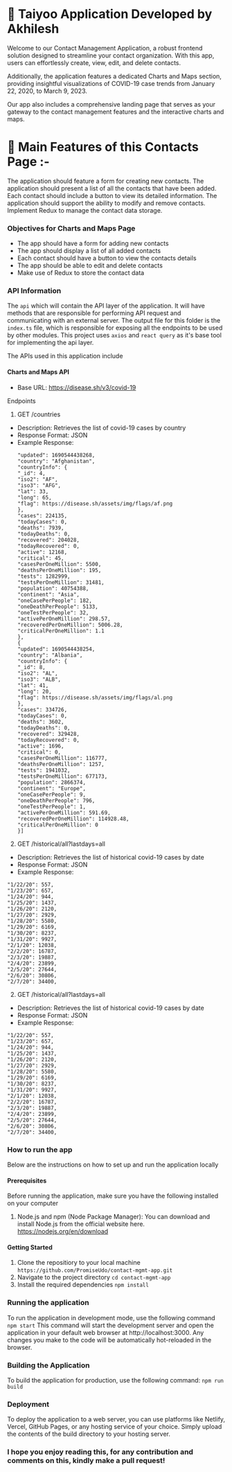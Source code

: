 # 📲 Taiyoo Application Developed by Akhilesh

Welcome to our Contact Management Application, a robust frontend solution designed to streamline your contact organization. With this app, users can effortlessly create, view, edit, and delete contacts.

Additionally, the application features a dedicated Charts and Maps section, providing insightful visualizations of COVID-19 case trends from January 22, 2020, to March 9, 2023.

Our app also includes a comprehensive landing page that serves as your gateway to the contact management features and the interactive charts and maps.


# 🤩 Main Features of this Contacts Page :-

The application should feature a form for creating new contacts.
The application should present a list of all the contacts that have been added.
Each contact should include a button to view its detailed information.
The application should support the ability to modify and remove contacts.
Implement Redux to manage the contact data storage.

### Objectives for Charts and Maps Page

- The app should have a form for adding new contacts
- The app should display a list of all added contacts
- Each contact should have a button to view the contacts details
- The app should be able to edit and delete contacts
- Make use of Redux to store the contact data

### API Information

The `api` which will contain the API layer of the application. It will have methods that are responsible for performing API request and communicating with an external server. The output file for this folder is the `index.ts` file, which is responsible for exposing all the endpoints to be used by other modules. This project uses `axios` and `react query` as it's base tool for implementing the api layer.

The APIs used in this application include

#### Charts and Maps API

- Base URL: https://disease.sh/v3/covid-19

Endpoints

1.  GET /countries

- Description: Retrieves the list of covid-19 cases by country
- Response Format: JSON
- Example Response:
  ```[{
  "updated": 1690544438268,
  "country": "Afghanistan",
  "countryInfo": {
  "_id": 4,
  "iso2": "AF",
  "iso3": "AFG",
  "lat": 33,
  "long": 65,
  "flag": https://disease.sh/assets/img/flags/af.png
  },
  "cases": 224135,
  "todayCases": 0,
  "deaths": 7939,
  "todayDeaths": 0,
  "recovered": 204028,
  "todayRecovered": 0,
  "active": 12168,
  "critical": 45,
  "casesPerOneMillion": 5500,
  "deathsPerOneMillion": 195,
  "tests": 1282999,
  "testsPerOneMillion": 31481,
  "population": 40754388,
  "continent": "Asia",
  "oneCasePerPeople": 182,
  "oneDeathPerPeople": 5133,
  "oneTestPerPeople": 32,
  "activePerOneMillion": 298.57,
  "recoveredPerOneMillion": 5006.28,
  "criticalPerOneMillion": 1.1
  },
  {
  "updated": 1690544438254,
  "country": "Albania",
  "countryInfo": {
  "_id": 8,
  "iso2": "AL",
  "iso3": "ALB",
  "lat": 41,
  "long": 20,
  "flag": https://disease.sh/assets/img/flags/al.png
  },
  "cases": 334726,
  "todayCases": 0,
  "deaths": 3602,
  "todayDeaths": 0,
  "recovered": 329428,
  "todayRecovered": 0,
  "active": 1696,
  "critical": 0,
  "casesPerOneMillion": 116777,
  "deathsPerOneMillion": 1257,
  "tests": 1941032,
  "testsPerOneMillion": 677173,
  "population": 2866374,
  "continent": "Europe",
  "oneCasePerPeople": 9,
  "oneDeathPerPeople": 796,
  "oneTestPerPeople": 1,
  "activePerOneMillion": 591.69,
  "recoveredPerOneMillion": 114928.48,
  "criticalPerOneMillion": 0
  }]
  ```

2.  GET /historical/all?lastdays=all

- Description: Retrieves the list of historical covid-19 cases by date
- Response Format: JSON
- Example Response:

```"cases": {
"1/22/20": 557,
"1/23/20": 657,
"1/24/20": 944,
"1/25/20": 1437,
"1/26/20": 2120,
"1/27/20": 2929,
"1/28/20": 5580,
"1/29/20": 6169,
"1/30/20": 8237,
"1/31/20": 9927,
"2/1/20": 12038,
"2/2/20": 16787,
"2/3/20": 19887,
"2/4/20": 23899,
"2/5/20": 27644,
"2/6/20": 30806,
"2/7/20": 34400,
```

2.  GET /historical/all?lastdays=all

- Description: Retrieves the list of historical covid-19 cases by date
- Response Format: JSON
- Example Response:

```"cases": {
"1/22/20": 557,
"1/23/20": 657,
"1/24/20": 944,
"1/25/20": 1437,
"1/26/20": 2120,
"1/27/20": 2929,
"1/28/20": 5580,
"1/29/20": 6169,
"1/30/20": 8237,
"1/31/20": 9927,
"2/1/20": 12038,
"2/2/20": 16787,
"2/3/20": 19887,
"2/4/20": 23899,
"2/5/20": 27644,
"2/6/20": 30806,
"2/7/20": 34400,
```

### How to run the app

Below are the instructions on how to set up and run the application locally

#### Prerequisites

Before running the application, make sure you have the following installed on your computer

1.  Node.js and npm (Node Package Manager): You can download and install Node.js from the official website here. https://nodejs.org/en/download

#### Getting Started

1.  Clone the repositiory to your local machine
    `https://github.com/PromiseUdo/contact-mgmt-app.git`
2.  Navigate to the project directory
    `cd contact-mgmt-app`
3.  Install the required dependencies
    `npm install`

### Running the application

To run the application in development mode, use the following command
`npm start`
This command will start the development server and open the application in your default web browser at http://localhost:3000. Any changes you make to the code will be automatically hot-reloaded in the browser.

### Building the Application

To build the application for production, use the following command:
`npm run build`

### Deployment

To deploy the application to a web server, you can use platforms like Netlify, Vercel, GitHub Pages, or any hosting service of your choice. Simply upload the contents of the build directory to your hosting server.

### I hope you enjoy reading this, for any contribution and comments on this, kindly make a pull request!

